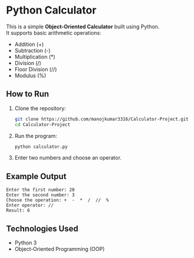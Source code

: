 # Python Calculator

This is a simple **Object-Oriented Calculator** built using Python.  
It supports basic arithmetic operations:

- Addition (+)  
- Subtraction (-)  
- Multiplication (*)  
- Division (/)  
- Floor Division (//)  
- Modulus (%)  

## How to Run

1. Clone the repository:
   ```bash
   git clone https://github.com/manojkumar3316/Calculator-Project.git
   cd Calculator-Project
   ```

2. Run the program:
   ```bash
   python calculator.py
   ```

3. Enter two numbers and choose an operator.

## Example Output

```
Enter the first number: 20
Enter the second number: 3
Choose the operation: +  -  *  /  //  %
Enter operator: //
Result: 6
```

## Technologies Used
- Python 3
- Object-Oriented Programming (OOP)

